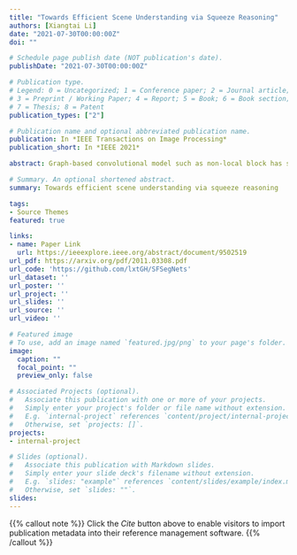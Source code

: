 ```yaml
---
title: "Towards Efficient Scene Understanding via Squeeze Reasoning"
authors: [Xiangtai Li]
date: "2021-07-30T00:00:00Z"
doi: ""

# Schedule page publish date (NOT publication's date).
publishDate: "2021-07-30T00:00:00Z"

# Publication type.
# Legend: 0 = Uncategorized; 1 = Conference paper; 2 = Journal article;
# 3 = Preprint / Working Paper; 4 = Report; 5 = Book; 6 = Book section;
# 7 = Thesis; 8 = Patent
publication_types: ["2"]

# Publication name and optional abbreviated publication name.
publication: In *IEEE Transactions on Image Processing*
publication_short: In *IEEE 2021*

abstract: Graph-based convolutional model such as non-local block has shown to be effective for strengthening the context modeling ability in convolutional neural networks (CNNs). However, its pixel-wise computational overhead is prohibitive which renders it unsuitable for high resolution imagery. In this paper, we explore the efficiency of context graph reasoning and propose a novel framework called Squeeze Reasoning. Instead of propagating information on the spatial map, we first learn to squeeze the input feature into a channel-wise global vector and perform reasoning within the single vector where the computation cost can be significantly reduced. Specifically, we build the node graph in the vector where each node represents an abstract semantic concept. The refined feature within the same semantic category results to be consistent, which is thus beneficial for downstream tasks. We show that our approach can be modularized as an end-to-end trained block and can be easily plugged into existing networks. Despite its simplicity and being lightweight, the proposed strategy allows us to establish the considerable results on different semantic segmentation datasets and shows significant improvements with respect to strong baselines on various other scene understanding tasks including object detection, instance segmentation and panoptic segmentation. Code is available at https://github.com/lxtGH/SFSegNets.

# Summary. An optional shortened abstract.
summary: Towards efficient scene understanding via squeeze reasoning

tags:
- Source Themes
featured: true

links:
- name: Paper Link
  url: https://ieeexplore.ieee.org/abstract/document/9502519
url_pdf: https://arxiv.org/pdf/2011.03308.pdf
url_code: 'https://github.com/lxtGH/SFSegNets'
url_dataset: ''
url_poster: ''
url_project: ''
url_slides: ''
url_source: ''
url_video: ''

# Featured image
# To use, add an image named `featured.jpg/png` to your page's folder. 
image:
  caption: ""
  focal_point: ""
  preview_only: false

# Associated Projects (optional).
#   Associate this publication with one or more of your projects.
#   Simply enter your project's folder or file name without extension.
#   E.g. `internal-project` references `content/project/internal-project/index.md`.
#   Otherwise, set `projects: []`.
projects:
- internal-project

# Slides (optional).
#   Associate this publication with Markdown slides.
#   Simply enter your slide deck's filename without extension.
#   E.g. `slides: "example"` references `content/slides/example/index.md`.
#   Otherwise, set `slides: ""`.
slides:
---
```


{{% callout note %}}
Click the *Cite* button above to enable visitors to import publication metadata into their reference management software.
{{% /callout %}}
